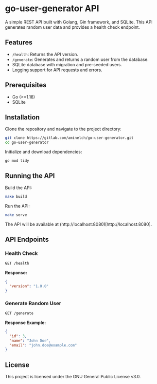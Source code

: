 # go-user-generator API

A simple REST API built with Golang, Gin framework, and SQLite. This API generates random user data and provides a health check endpoint.

## Features
- `/health`: Returns the API version.
- `/generate`: Generates and returns a random user from the database.
- SQLite database with migration and pre-seeded users.
- Logging support for API requests and errors.

## Prerequisites
- Go (>=1.18)
- SQLite

## Installation

Clone the repository and navigate to the project directory:

```bash
git clone https://gitlab.com/aminelch/go-user-generator.git
cd go-user-generator
```

Initialize and download dependencies:

```bash
go mod tidy
```

## Running the API

Build the API:

```bash
make build
```

Run the API:

```bash
make serve
```

The API will be available at (http://localhost:8080)[http://localhost:8080].

## API Endpoints

### Health Check
```bash
GET /health
```
**Response:**
```json
{
  "version": "1.0.0"
}
```

### Generate Random User
```bash
GET /generate
```
**Response Example:**
```json
{
  "id": 3,
  "name": "John Doe",
  "email": "john.doe@example.com"
}
```

## License
This project is licensed under the GNU General Public License v3.0.